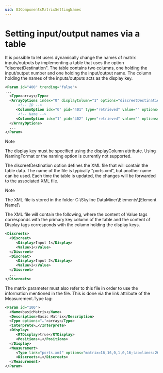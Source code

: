 ```yaml
---
uid: UIComponentsMatrixSettingNames
---
```


# Setting input/output names via a table

It is possible to let users dynamically change the names of matrix inputs/outputs by implementing a table that uses the option "discreetDestination". The table contains two columns, one holding the input/output number and one holding the input/output name. The column holding the names of the inputs/outputs acts as the display key.

```xml
<Param id="400" trending="false">
...
  <Type>array</Type>
  <ArrayOptions index="0" displayColumn="1" options="discreetDestination=ports.xml">
      <!-- ID -->
     <ColumnOption idx="0" pid="401" type="retrieved" value="" options=";save"/>
      <!-- Name -->
     <ColumnOption idx="1" pid="402" type="retrieved" value="" options=";save"/>
  </ArrayOptions>
  ...
</Param>
```

> [!NOTE]
> The display key must be specified using the displayColumn attribute. Using NamingFormat or the naming option is currently not supported.

The discreetDestination option defines the XML file that will contain the table data. The name of the file is typically "ports.xml", but another name can be used. Each time the table is updated, the changes will be forwarded to the associated XML file.

> [!NOTE]
> The XML file is stored in the folder C:\Skyline DataMiner\Elements\\[Element Name]\

The XML file will contain the following, where the content of Value tags corresponds with the primary key column of the table and the content of Display tags corresponds with the column holding the display keys.

```xml
<Discreets>
  <Discreet>
     <Display>Input 1</Display>
     <Value>1</Value>
  </Discreet>
  <Discreet>
     <Display>Input 2</Display>
     <Value>2</Value>
  </Discreet>
  ...
</Discreets>
```

The matrix parameter must also refer to this file in order to use the information mentioned in the file. This is done via the link attribute of the Measurement.Type tag:

```xml
<Param id="100">
  <Name>basicMatrix</Name>
  <Description>Basic Matrix</Description>
  <Type options="…">array</Type>
  <Interprete>…</Interprete>
  <Display>
     <RTDisplay>true</RTDisplay>
     <Positions>…</Positions>
  </Display>
  <Measurement>
     <Type link="ports.xml" options="matrix=16,16,0,1,0,16;tab=lines:20,filter:false">matrix</Type>
     <Discreets>…</Discreets>
  </Measurement>
</Param>
```
